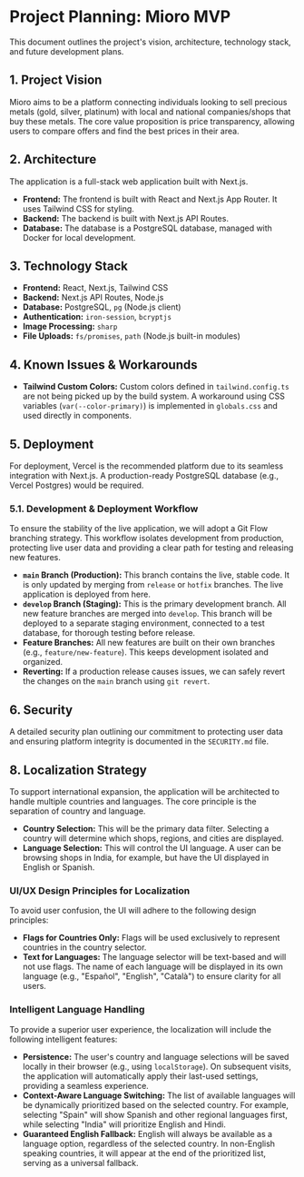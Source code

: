 # Project Planning: Mioro MVP

This document outlines the project's vision, architecture, technology stack, and future development plans.

## 1. Project Vision

Mioro aims to be a platform connecting individuals looking to sell precious metals (gold, silver, platinum) with local and national companies/shops that buy these metals. The core value proposition is price transparency, allowing users to compare offers and find the best prices in their area.

## 2. Architecture

The application is a full-stack web application built with Next.js.

- **Frontend:** The frontend is built with React and Next.js App Router. It uses Tailwind CSS for styling.
- **Backend:** The backend is built with Next.js API Routes.
- **Database:** The database is a PostgreSQL database, managed with Docker for local development.

## 3. Technology Stack

- **Frontend:** React, Next.js, Tailwind CSS
- **Backend:** Next.js API Routes, Node.js
- **Database:** PostgreSQL, `pg` (Node.js client)
- **Authentication:** `iron-session`, `bcryptjs`
- **Image Processing:** `sharp`
- **File Uploads:** `fs/promises`, `path` (Node.js built-in modules)

## 4. Known Issues & Workarounds

- **Tailwind Custom Colors:** Custom colors defined in `tailwind.config.ts` are not being picked up by the build system. A workaround using CSS variables (`var(--color-primary)`) is implemented in `globals.css` and used directly in components.

## 5. Deployment

For deployment, Vercel is the recommended platform due to its seamless integration with Next.js. A production-ready PostgreSQL database (e.g., Vercel Postgres) would be required.

### 5.1. Development & Deployment Workflow

To ensure the stability of the live application, we will adopt a Git Flow branching strategy. This workflow isolates development from production, protecting live user data and providing a clear path for testing and releasing new features.

- **`main` Branch (Production):** This branch contains the live, stable code. It is only updated by merging from `release` or `hotfix` branches. The live application is deployed from here.
- **`develop` Branch (Staging):** This is the primary development branch. All new feature branches are merged into `develop`. This branch will be deployed to a separate staging environment, connected to a test database, for thorough testing before release.
- **Feature Branches:** All new features are built on their own branches (e.g., `feature/new-feature`). This keeps development isolated and organized.
- **Reverting:** If a production release causes issues, we can safely revert the changes on the `main` branch using `git revert`.

## 6. Security

A detailed security plan outlining our commitment to protecting user data and ensuring platform integrity is documented in the `SECURITY.md` file.

## 8. Localization Strategy

To support international expansion, the application will be architected to handle multiple countries and languages. The core principle is the separation of country and language.

- **Country Selection:** This will be the primary data filter. Selecting a country will determine which shops, regions, and cities are displayed.
- **Language Selection:** This will control the UI language. A user can be browsing shops in India, for example, but have the UI displayed in English or Spanish.

### UI/UX Design Principles for Localization

To avoid user confusion, the UI will adhere to the following design principles:

- **Flags for Countries Only:** Flags will be used exclusively to represent countries in the country selector.
- **Text for Languages:** The language selector will be text-based and will not use flags. The name of each language will be displayed in its own language (e.g., "Español", "English", "Català") to ensure clarity for all users.

### Intelligent Language Handling

To provide a superior user experience, the localization will include the following intelligent features:

- **Persistence:** The user's country and language selections will be saved locally in their browser (e.g., using `localStorage`). On subsequent visits, the application will automatically apply their last-used settings, providing a seamless experience.
- **Context-Aware Language Switching:** The list of available languages will be dynamically prioritized based on the selected country. For example, selecting "Spain" will show Spanish and other regional languages first, while selecting "India" will prioritize English and Hindi.
- **Guaranteed English Fallback:** English will always be available as a language option, regardless of the selected country. In non-English speaking countries, it will appear at the end of the prioritized list, serving as a universal fallback.
